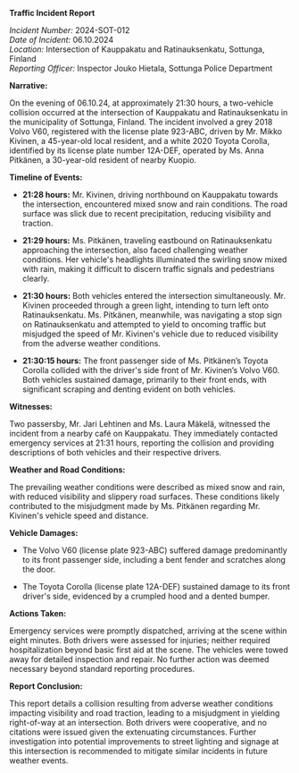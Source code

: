 **Traffic Incident Report**

*Incident Number:* 2024-SOT-012  
*Date of Incident:* 06.10.2024  
*Location:* Intersection of Kauppakatu and Ratinauksenkatu, Sottunga, Finland  
*Reporting Officer:* Inspector Jouko Hietala, Sottunga Police Department  

**Narrative:**

On the evening of 06.10.24, at approximately 21:30 hours, a two-vehicle collision occurred at the intersection of Kauppakatu and Ratinauksenkatu in the municipality of Sottunga, Finland. The incident involved a grey 2018 Volvo V60, registered with the license plate 923-ABC, driven by Mr. Mikko Kivinen, a 45-year-old local resident, and a white 2020 Toyota Corolla, identified by its license plate number 12A-DEF, operated by Ms. Anna Pitkänen, a 30-year-old resident of nearby Kuopio.

**Timeline of Events:**

- **21:28 hours:** Mr. Kivinen, driving northbound on Kauppakatu towards the intersection, encountered mixed snow and rain conditions. The road surface was slick due to recent precipitation, reducing visibility and traction.

- **21:29 hours:** Ms. Pitkänen, traveling eastbound on Ratinauksenkatu approaching the intersection, also faced challenging weather conditions. Her vehicle's headlights illuminated the swirling snow mixed with rain, making it difficult to discern traffic signals and pedestrians clearly.

- **21:30 hours:** Both vehicles entered the intersection simultaneously. Mr. Kivinen proceeded through a green light, intending to turn left onto Ratinauksenkatu. Ms. Pitkänen, meanwhile, was navigating a stop sign on Ratinauksenkatu and attempted to yield to oncoming traffic but misjudged the speed of Mr. Kivinen's vehicle due to reduced visibility from the adverse weather conditions.

- **21:30:15 hours:** The front passenger side of Ms. Pitkänen’s Toyota Corolla collided with the driver's side front of Mr. Kivinen’s Volvo V60. Both vehicles sustained damage, primarily to their front ends, with significant scraping and denting evident on both vehicles.

**Witnesses:**

Two passersby, Mr. Jari Lehtinen and Ms. Laura Mäkelä, witnessed the incident from a nearby café on Kauppakatu. They immediately contacted emergency services at 21:31 hours, reporting the collision and providing descriptions of both vehicles and their respective drivers.

**Weather and Road Conditions:**

The prevailing weather conditions were described as mixed snow and rain, with reduced visibility and slippery road surfaces. These conditions likely contributed to the misjudgment made by Ms. Pitkänen regarding Mr. Kivinen's vehicle speed and distance.

**Vehicle Damages:**

- The Volvo V60 (license plate 923-ABC) suffered damage predominantly to its front passenger side, including a bent fender and scratches along the door.

- The Toyota Corolla (license plate 12A-DEF) sustained damage to its front driver's side, evidenced by a crumpled hood and a dented bumper.

**Actions Taken:**

Emergency services were promptly dispatched, arriving at the scene within eight minutes. Both drivers were assessed for injuries; neither required hospitalization beyond basic first aid at the scene. The vehicles were towed away for detailed inspection and repair. No further action was deemed necessary beyond standard reporting procedures.

**Report Conclusion:**

This report details a collision resulting from adverse weather conditions impacting visibility and road traction, leading to a misjudgment in yielding right-of-way at an intersection. Both drivers were cooperative, and no citations were issued given the extenuating circumstances. Further investigation into potential improvements to street lighting and signage at this intersection is recommended to mitigate similar incidents in future weather events.